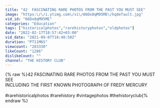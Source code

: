 ```yaml
---
title: "42  FASCINATING RARE PHOTOS FROM THE PAST YOU MUST SEE"
image: "https:\/\/i.ytimg.com\/vi\/66Dx8qM95ME\/hqdefault.jpg"
vid_id: "66Dx8qM95ME"
categories: "Education"
tags: ["historicalphotos","rarehistoryphotos","oldphotos"]
date: "2022-02-17T18:57:42+03:00"
vid_date: "2021-09-07T18:40:50Z"
duration: "PT11M6S"
viewcount: "283330"
likeCount: "1286"
dislikeCount: ""
channel: "THE HISTORY CLUB"
---
```

{% raw %}42  FASCINATING RARE PHOTOS FROM THE PAST YOU MUST SEE<br />INCLUDING THE FIRST KNOWN PHOTOGRAPH OF FREDY MERCURY<br /><br />#rarehistoricalphotos #rarehistory #vintagephotos #thehistoryclub{% endraw %}
